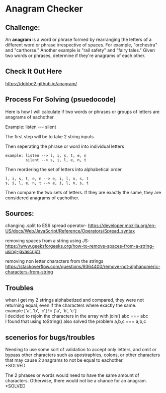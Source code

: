 # Anagram Checker

## Challenge:
An <b>anagram</b> is a word or phrase formed by rearranging the letters of a different word or phrase irrespective of spaces. For example, "orchestra" and "carthorse." Another example is "rail safety" and  "fairy tales." Given two words or phrases, determine if they're anagrams of each other.

## Check It Out Here
https://dobbe2.github.io/anagram/

## Process For Solving (psuedocode)
Here is how I will calculate if two words or phrases or groups of letters are anagrams of eachother

Example: listen --- silent 

The first step will be to take 2 string inputs

Then seperating the phrase or word into individual letters

    example: listen --> l, i, s, t, e, n 
             silent --> s, i, l, e, n, t

Then reordering the set of letters into alphabetical order

    l, i, s, t, e, n --> e, i, l, n, s, t
    s, i, l, e, n, t --> e, i, l, n, s, t

Then compare the two sets of letters. If they are exactly the same, they are considered anagrams of eachother.

## Sources:
changing .split to ES6 spread operator-
https://developer.mozilla.org/en-US/docs/Web/JavaScript/Reference/Operators/Spread_syntax

removing spaces from a string using JS-
https://www.geeksforgeeks.org/how-to-remove-spaces-from-a-string-using-javascript/

removing non letter characters from the strings
https://stackoverflow.com/questions/9364400/remove-not-alphanumeric-characters-from-string

## Troubles
when i get my 2 strings alphabetized and compared, they were not returning equal, even if the characters where exactly the same. <br>
example ['a', 'b', 'c'] != ['a', 'b', 'c'] <br>
I decided to rejoin the characters in the array with join()
abc === abc <br>
I found that using toString() also solved the problem
a,b,c === a,b,c

## scenerios for bugs/troubles
Needing to use some sort of validation to accept only letters, and omit or bypass other characters such as apostraphies, colons, or other characters that may cause 2 anagrams to not be equal to eachother.<br>
*SOLVED

The 2 phrases or words would need to have the same amount of characters. Otherwise, there would not be a chance for an anagram.<br>
*SOLVED 
